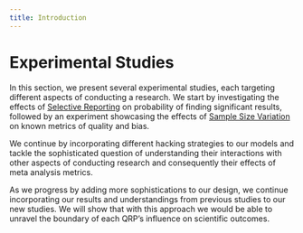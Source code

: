 ```yaml
---
title: Introduction
---
```


# Experimental Studies

In this section, we present several experimental studies, each targeting different aspects of conducting a research. We start by investigating the effects of [Selective Reporting](/hacking-strategies/selective-reporting.md) on probability of finding significant results, followed by an experiment showcasing the effects of [Sample Size Variation](/studies/sample-size-variation.md) on known metrics of quality and bias. 

We continue by incorporating different hacking strategies to our models and tackle the sophisticated question of understanding their interactions with other aspects of conducting research and consequently their effects of meta analysis metrics. 

As we progress by adding more sophistications to our design, we continue incorporating our results and understandings from previous studies to our new studies. We will show that with this approach we would be able to unravel the boundary of each QRP’s influence on scientific outcomes. 